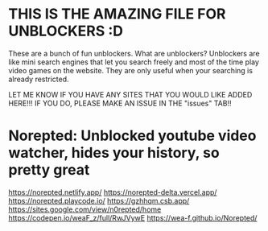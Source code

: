 # THIS IS THE AMAZING FILE FOR UNBLOCKERS :D

These are a bunch of fun unblockers. What are unblockers? Unblockers are like mini search engines that let you search freely and most of the time play video games on the website. They are only useful when your searching is already restricted.

LET ME KNOW IF YOU HAVE ANY SITES THAT YOU WOULD LIKE ADDED HERE!!! IF YOU DO, PLEASE MAKE AN ISSUE IN THE "issues" TAB!!

# Norepted: Unblocked youtube video watcher, hides your history, so pretty great
https://norepted.netlify.app/
https://norepted-delta.vercel.app/
https://norepted.playcode.io/
https://gzhhqm.csb.app/
https://sites.google.com/view/n0repted/home
https://codepen.io/weaF_z/full/RwJVywE
https://wea-f.github.io/Norepted/
